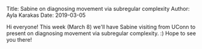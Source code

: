 Title: Sabine on diagnosing movement via subregular complexity
Author: Ayla Karakas
Date: 2019-03-05

Hi everyone! This week (March 8) we'll have Sabine visiting from UConn to present on diagnosing movement via subregular complexity. :) Hope to see you there!

